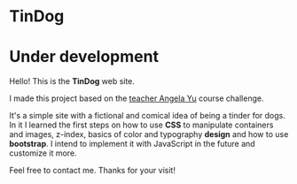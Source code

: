 # TinDog

# Under development

Hello! This is the **TinDog** web site. 

I made this project based on the <a href="https://www.udemy.com/course/the-complete-web-development-bootcamp/">teacher Angela Yu</a> course challenge.

It's a simple site with a fictional and comical idea of being a tinder for dogs. In it I learned the first steps on how to use **CSS** to manipulate containers and images, z-index, basics of color and typography **design** and how to use **bootstrap**. I intend to implement it with JavaScript in the future and customize it more.

Feel free to contact me. Thanks for your visit!
